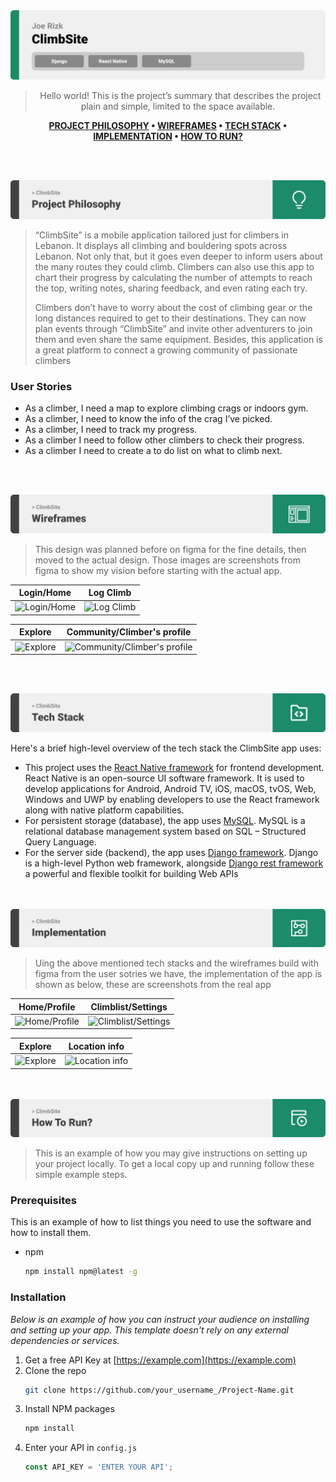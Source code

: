 <img src="./readme/title1.svg"/>

<div align="center">

> Hello world! This is the project’s summary that describes the project plain and simple, limited to the space available.  

**[PROJECT PHILOSOPHY](https://github.com/joeri2k/ClimbSite#-project-philosophy) • [WIREFRAMES](https://github.com/joeri2k/ClimbSite#-wireframes) • [TECH STACK](https://github.com/joeri2k/ClimbSite#-tech-stack) • [IMPLEMENTATION](https://github.com/joeri2k/ClimbSite#-impplementation) • [HOW TO RUN?](https://github.com/joeri2k/ClimbSite#-how-to-run)**

</div>

<br><br>


<img src="./readme/title2.svg"/>

> “ClimbSite” is a mobile application tailored just for climbers in Lebanon. It displays all climbing and bouldering spots across Lebanon. Not only that, but it goes even deeper to inform users about the many routes they could climb. 
> Climbers can also use this app to chart their progress by calculating the number of attempts to reach the top, writing notes, sharing feedback, and even rating each try.
> 
> Climbers don’t have to worry about the cost of climbing gear or the long distances required to get to their destinations. They can now plan events through “ClimbSite” and invite other adventurers to join them and even share the same equipment. Besides, this application is a great platform to connect a growing community of passionate climbers




### User Stories
- As a climber, I need a map to explore climbing crags or indoors gym.
- As a climber, I need to know the info of the crag I’ve picked.
- As a climber, I need to track my progress.
- As a climber I need to follow other climbers to check their progress.
- As a climber I need to create a to do list on what to climb next.

<br><br>

<img src="./readme/title3.svg"/>

> This design was planned before on figma for the fine details, then moved to the actual design.
Those images are screenshots from figma to show my vision before starting with the actual app.

| Login/Home  | Log Climb  |
| -----------------| -----|
| ![Login/Home](https://github.com/joeri2k/ClimbSite/blob/master/readme/figma1.png) | ![Log Climb](https://github.com/joeri2k/ClimbSite/blob/master/readme/figma2.png) |

| Explore  | Community/Climber's profile  |
| -----------------| -----|
| ![Explore](https://github.com/joeri2k/ClimbSite/blob/master/readme/figma3.png) | ![Community/Climber's profile](https://github.com/joeri2k/ClimbSite/blob/master/readme/figma5.png) |


<br><br>

<img src="./readme/title4.svg"/>

Here's a brief high-level overview of the tech stack the ClimbSite app uses:

- This project uses the [React Native framework](https://reactnative.dev/) for frontend development. React Native is an open-source UI software framework. It is used to develop applications for Android, Android TV, iOS, macOS, tvOS, Web, Windows and UWP by enabling developers to use the React framework along with native platform capabilities.
- For persistent storage (database), the app uses [MySQL](https://www.mysql.com/). MySQL is a relational database management system based on SQL – Structured Query Language.
- For the server side (backend), the app uses [Django framework](https://www.djangoproject.com/). Django is a high-level Python web framework, alongside [Django rest framework](https://www.django-rest-framework.org/) a powerful and flexible toolkit for building Web APIs





<br><br>
<img src="./readme/title5.svg"/>

> Uing the above mentioned tech stacks and the wireframes build with figma from the user sotries we have, the implementation of the app is shown as below, these are screenshots from the real app

| Home/Profile  | Climblist/Settings  |
| -----------------| -----|
| ![Home/Profile](https://github.com/joeri2k/ClimbSite/blob/master/readme/climbsite-screenshots/climbsite-1.png) | ![Climblist/Settings](https://github.com/joeri2k/ClimbSite/blob/master/readme/climbsite-screenshots/climbsite-2.png) |

| Explore  | Location info  |
| -----------------| -----|
| ![Explore](https://github.com/joeri2k/ClimbSite/blob/master/readme/climbsite-screenshots/climbsite-3.png) | ![Location info](https://github.com/joeri2k/ClimbSite/blob/master/readme/climbsite-screenshots/climbsite-4.png) |

<br><br>
<img src="./readme/title6.svg"/>


> This is an example of how you may give instructions on setting up your project locally.
To get a local copy up and running follow these simple example steps.

### Prerequisites

This is an example of how to list things you need to use the software and how to install them.
* npm
  ```sh
  npm install npm@latest -g
  ```

### Installation

_Below is an example of how you can instruct your audience on installing and setting up your app. This template doesn't rely on any external dependencies or services._

1. Get a free API Key at [https://example.com](https://example.com)
2. Clone the repo
   ```sh
   git clone https://github.com/your_username_/Project-Name.git
   ```
3. Install NPM packages
   ```sh
   npm install
   ```
4. Enter your API in `config.js`
   ```js
   const API_KEY = 'ENTER YOUR API';
   ```


